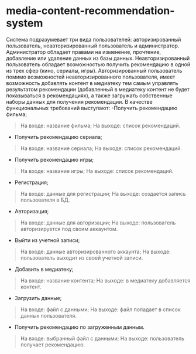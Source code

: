 # media-content-recommendation-system
Система подразумевает три вида пользователей: авторизированный 
пользователь, неавторизированный пользователь и администратор.
Администратор обладает правами на изменение, прочтение, добавление 
или удаление данных из базы данных.
Неавторизированный пользователь обладает возможностью получить 
рекомендацию в одной из трех сфер (кино, сериалы, игры).
Авторизированный пользователь помимо возможностей 
неавторизированного пользователя, имеет возможность добавлять контент в 
медиатеку тем самым управлять результатом рекомендации (добавленный в 
медиатеку контент не будет показываться в рекомендациях), а также загружать 
собственные наборы данных для получения рекомендации.
В качестве функциональных требований выступают:
-Получить рекомендацию фильма;
> На входе: название фильма;
> На выходе: список рекомендаций.
- Получить рекомендацию сериала;
> На входе: название сериала;
> На выходе: список рекомендаций.
- Получить рекомендацию игры;
> На входе: название игры;
> На выходе: список рекомендаций.
- Регистрация;
> На входе: данные для регистрации;
> На выходе: создается запись пользователя в БД.
- Авторизация;
> На входе: данные для авторизации;
> На выходе: пользователь авторизируется под своим 
аккаунтом.
- Выйти из учетной записи;
> На входе: данные авторизированного аккаунта;
> На выходе: пользователь выходит из своей учетной записи.
- Добавить в медиатеку;
> На входе: название контента;
> На выходе: в медиатеку добавляется контент.
- Загрузить данные;
> На входе: файл с данными;
> На выходе: файл попадает в список данных пользователя.
- Получить рекомендацию по загруженным данным.
> На входе: выбранный файл с данными;
> На выходе: пользователь получает рекомендацию.
